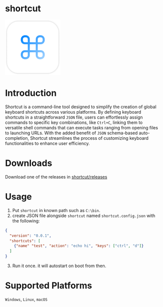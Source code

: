 # shortcut

<img src="https://github.com/thewh1teagle/shortcut/blob/main/design/logo.png?raw=true" width=180 >

# Introduction

Shortcut is a command-line tool designed to simplify the creation of global keyboard shortcuts across various platforms. By defining keyboard shortcuts in a straightforward `JSON` file, users can effortlessly assign commands to specific key combinations, like `Ctrl+C`, linking them to versatile shell commands that can execute tasks ranging from opening files to launching URLs. With the added benefit of `JSON` schema-based auto-completion, Shortcut streamlines the process of customizing keyboard functionalities to enhance user efficiency.

# Downloads

Download one of the releases in [shortcut/releases](https://github.com/thewh1teagle/shortcuts)

# Usage

1. Put `shortcut` in known path such as `C:\bin`.
2. create JSON file alongside `shortcut` named `shortcut.config.json` with the following:
```json
{
  "version": "0.0.1",
  "shortcuts": [
    {"name" "test", "action": "echo hi", "keys": ["ctrl", "d"]}
  ]
}
```
3. Run it once. it will autostart on boot from then.


# Supported Platforms

`Windows`, `Linux`, `macOS`
